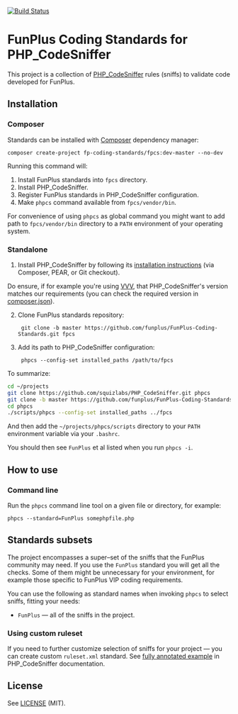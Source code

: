 [![Build Status](https://travis-ci.org/funplus/FunPlus-Coding-Standards.svg?branch=master)](https://travis-ci.org/funplus/FunPlus-Coding-Standards)

# FunPlus Coding Standards for PHP_CodeSniffer

This project is a collection of [PHP_CodeSniffer](https://github.com/squizlabs/PHP_CodeSniffer) rules (sniffs) to validate code developed for FunPlus.

## Installation

### Composer

Standards can be installed with [Composer](https://getcomposer.org/) dependency manager:

    composer create-project fp-coding-standards/fpcs:dev-master --no-dev

Running this command will:

1. Install FunPlus standards into `fpcs` directory.  
2. Install PHP_CodeSniffer.
3. Register FunPlus standards in PHP_CodeSniffer configuration.
4. Make `phpcs` command available from `fpcs/vendor/bin`.

For convenience of using `phpcs` as global command you might want to add path to `fpcs/vendor/bin` directory to a `PATH` environment of your operating system.

### Standalone

1. Install PHP_CodeSniffer by following its [installation instructions](https://github.com/squizlabs/PHP_CodeSniffer#installation) (via Composer, PEAR, or Git checkout).

  Do ensure, if for example you're using [VVV](https://github.com/Varying-Vagrant-Vagrants/VVV), that PHP_CodeSniffer's version matches our requirements (you can check the required version in [composer.json](composer.json#L18)).

2. Clone FunPlus standards repository:

        git clone -b master https://github.com/funplus/FunPlus-Coding-Standards.git fpcs

3. Add its path to PHP_CodeSniffer configuration: 

        phpcs --config-set installed_paths /path/to/fpcs


To summarize:

```bash
cd ~/projects
git clone https://github.com/squizlabs/PHP_CodeSniffer.git phpcs
git clone -b master https://github.com/funplus/FunPlus-Coding-Standards.git fpcs
cd phpcs
./scripts/phpcs --config-set installed_paths ../fpcs
```

And then add the `~/projects/phpcs/scripts` directory to your `PATH` environment variable via your `.bashrc`.

You should then see `FunPlus` et al listed when you run `phpcs -i`.

## How to use

### Command line

Run the `phpcs` command line tool on a given file or directory, for example:

    phpcs --standard=FunPlus somephpfile.php

## Standards subsets

The project encompasses a super–set of the sniffs that the FunPlus community may need. If you use the `FunPlus` standard you will get all the checks. Some of them might be unnecessary for your environment, for example those specific to FunPlus VIP coding requirements.

You can use the following as standard names when invoking `phpcs` to select sniffs, fitting your needs:

 - `FunPlus` — all of the sniffs in the project.


### Using custom ruleset

If you need to further customize selection of sniffs for your project — you can create custom `ruleset.xml` standard. See [fully annotated example](https://github.com/squizlabs/PHP_CodeSniffer/wiki/Annotated-ruleset.xml) in PHP_CodeSniffer documentation.

## License

See [LICENSE](LICENSE) (MIT).

